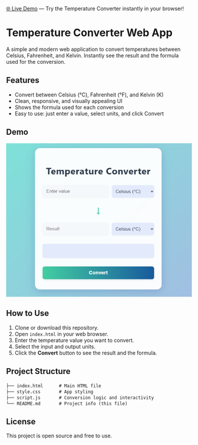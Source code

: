 
[🌐 Live Demo](https://rajnikant357.github.io/temperature-converter/) — Try the Temperature Converter instantly in your browser!

# Temperature Converter Web App

A simple and modern web application to convert temperatures between Celsius, Fahrenheit, and Kelvin. Instantly see the result and the formula used for the conversion.

## Features
- Convert between Celsius (°C), Fahrenheit (°F), and Kelvin (K)
- Clean, responsive, and visually appealing UI
- Shows the formula used for each conversion
- Easy to use: just enter a value, select units, and click Convert

## Demo
![Screenshot](Screenshot.png) <!-- Add a screenshot if available -->

## How to Use
1. Clone or download this repository.
2. Open `index.html` in your web browser.
3. Enter the temperature value you want to convert.
4. Select the input and output units.
5. Click the **Convert** button to see the result and the formula.

## Project Structure
```
├── index.html      # Main HTML file
├── style.css       # App styling
├── script.js       # Conversion logic and interactivity
└── README.md       # Project info (this file)
```

## License
This project is open source and free to use.
